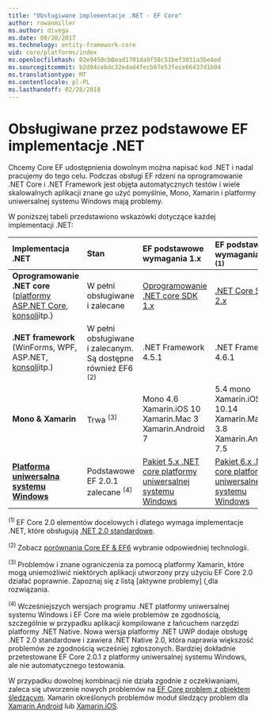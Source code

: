 ```yaml
---
title: "Obsługiwane implementacje .NET - EF Core"
author: rowanmiller
ms.author: divega
ms.date: 08/30/2017
ms.technology: entity-framework-core
uid: core/platforms/index
ms.openlocfilehash: 02e9450cb0ead1701da9f58c51bef3031a3be4ed
ms.sourcegitcommit: b2d94cebdc32edad4fecb07e53fece66437d1b04
ms.translationtype: MT
ms.contentlocale: pl-PL
ms.lasthandoff: 02/28/2018
---
```

# <a name="net-implementations-supported-by-ef-core"></a>Obsługiwane przez podstawowe EF implementacje .NET

Chcemy Core EF udostępnienia dowolnym można napisać kod .NET i nadal pracujemy do tego celu. Podczas obsługi EF rdzeni na oprogramowanie .NET Core i .NET Framework jest objęta automatycznych testów i wiele skalowalnych aplikacji znane go użyć pomyślnie, Mono, Xamarin i platformy uniwersalnej systemu Windows mają problemy.

W poniższej tabeli przedstawiono wskazówki dotyczące każdej implementacji .NET:

| Implementacja .NET                                                                                                  | Stan                                                             | EF podstawowe wymagania 1.x                                                                                | EF podstawowe wymagania 2.x <sup>(1)</sup>                                                                 |
|:---------------------------------------------------------------------------------------------------------------------|:-------------------------------------------------------------------|:--------------------------------------------------------------------------------------------------------|:--------------------------------------------------------------------------------------------------------|
| **Oprogramowanie .NET core** ([platformy ASP.NET Core](../get-started/aspnetcore/index.md), [konsoli](../get-started/netcore/index.md)itp.) | W pełni obsługiwane i zalecane                                    | [Oprogramowanie .NET core SDK 1.x](https://www.microsoft.com/net/core/)                                                | [.NET Core SDK 2.x](https://www.microsoft.com/net/core/)                                                |
| **.NET framework** (WinForms, WPF, ASP.NET, [konsoli](../get-started/full-dotnet/index.md)itp.)                    | W pełni obsługiwane i zalecanym. Są dostępne również EF6 <sup>(2)</sup> | .NET Framework 4.5.1                                                                                    | .NET Framework 4.6.1                                                                                    |
| **Mono & Xamarin**                                                                                                   | Trwa <sup>(3)</sup>                                         | Mono 4.6 <br/> Xamarin.iOS 10 <br/> Xamarin.Mac 3 <br/> Xamarin.Android 7                               | 5.4 mono <br/> Xamarin.iOS 10.14 <br/> Xamarin.Mac 3.8 <br/> Xamarin.Android 7.5                        |
| [**Platforma uniwersalna systemu Windows**](../get-started/uwp/index.md)                                                        | Podstawowe EF 2.0.1 zalecane <sup>(4)</sup>                           | [Pakiet 5.x .NET core platformy uniwersalnej systemu Windows](https://www.nuget.org/packages/Microsoft.NETCore.UniversalWindowsPlatform/) | [Pakiet 6.x .NET core platformy uniwersalnej systemu Windows](https://www.nuget.org/packages/Microsoft.NETCore.UniversalWindowsPlatform/) |

<sup>(1) </sup> EF Core 2.0 elementów docelowych i dlatego wymaga implementacje .NET, które obsługują [.NET 2.0 standardowe](https://docs.microsoft.com/dotnet/standard/net-standard).

<sup>(2) </sup> Zobacz [porównania Core EF & EF6](../../efcore-and-ef6/index.md) wybranie odpowiedniej technologii.

<sup>(3) </sup> Problemów i znane ograniczenia za pomocą platformy Xamarin, które mogą uniemożliwić niektórych aplikacji utworzony przy użyciu EF Core 2.0 działać poprawnie. Zapoznaj się z listą [aktywne problemy] ([ ](https://github.com/aspnet/entityframeworkCore/issues?q=is%3Aopen+is%3Aissue+label%3Aarea-xamarin) dla rozwiązania.

<sup>(4) </sup> Wcześniejszych wersjach programu .NET platformy uniwersalnej systemu Windows i EF Core ma wiele problemów ze zgodnością, szczególnie w przypadku aplikacji kompilowane z łańcuchem narzędzi platformy .NET Native. Nowa wersja platformy .NET UWP dodaje obsługę .NET 2.0 standardowe i zawiera .NET Native 2.0, która naprawia większość problemów ze zgodnością wcześniej zgłoszonych. Bardziej dokładnie przetestowane EF Core 2.0.1 z platformy uniwersalnej systemu Windows, ale nie automatycznego testowania.

W przypadku dowolnej kombinacji nie działa zgodnie z oczekiwaniami, zaleca się utworzenie nowych problemów na [EF Core problem z obiektem śledzącym](https://github.com/aspnet/entityframeworkcore/issues/new). Xamarin określonych problemów moduł śledzący problem dla [Xamarin.Android](https://github.com/xamarin/xamarin-android/issues/new) lub [Xamarin.iOS](https://github.com/xamarin/xamarin-macios/issues/new).
